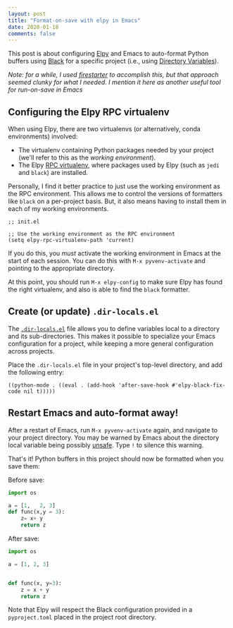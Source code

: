 ```yaml
---
layout: post
title: "Format-on-save with elpy in Emacs"
date: 2020-01-18
comments: false
---
```


This post is about configuring [Elpy](https://elpy.readthedocs.io/en/latest/)
and Emacs to auto-format Python buffers using [Black](https://github.com/psf/black)
for a specific project (i.e., using [Directory Variables][directory-variables]).

*Note: for a while, I used [firestarter][firestarter] to accomplish this,
but that approach seemed clunky for what I needed.
I mention it here as another useful tool for run-on-save in Emacs*

## Configuring the Elpy RPC virtualenv

When using Elpy, there are two virtualenvs (or alternatively, conda environments)
involved:

- The virtualenv containing Python packages needed by your project
  (we'll refer to this as the *working environment*).
- The Elpy [RPC virtualenv](https://elpy.readthedocs.io/en/latest/concepts.html#the-rpc-process), where packages used by Elpy (such as `jedi` and `black`) are installed.

Personally, I find it better practice to just use the working environment
as the RPC environment. This allows me to control the versions of formatters
like `black` on a per-project basis. But, it also means having to install
them in each of my working environments.

```elisp
;; init.el

;; Use the working environment as the RPC environment
(setq elpy-rpc-virtualenv-path 'current)
```

If you do this, you *must* activate the working environment in Emacs
at the start of each session.
You can do this with `M-x pyvenv-activate` and pointing to the appropriate directory.

At this point, you should run `M-x elpy-config` to make sure
Elpy has found the right virtualenv,
and also is able to find the `black` formatter.

## Create (or update) `.dir-locals.el`

The [`.dir-locals.el`][directory-variables] file allows you to define variables
local to a directory and its sub-directories.
This makes it possible to specialize your Emacs configuration for a project,
while keeping a more general configuration across projects.

Place the `.dir-locals.el` file in your project's top-level directory,
and add the following entry:

```elisp
((python-mode . ((eval . (add-hook 'after-save-hook #'elpy-black-fix-code nil t)))))
```

## Restart Emacs and auto-format away!

After a restart of Emacs, run `M-x pyvenv-activate` again,
and navigate to your project directory.
You may be warned by Emacs about the directory local variable
being possibly [unsafe][safe-file-variables].
Type `!` to silence this warning.

That's it! Python buffers in this project should now be formatted
when you save them:

Before save:

```python
import os

a = [1,   2, 3]
def func(x,y = 3):
    z= x+ y
    return z
```

After save:

```python
import os

a = [1, 2, 3]


def func(x, y=3):
    z = x + y
    return z
```

Note that Elpy will respect the Black configuration provided in
a `pyproject.toml` placed in the project root directory.


[directory-variables]: https://www.gnu.org/software/emacs/manual/html_node/emacs/Directory-Variables.html
[safe-file-variables]: https://www.gnu.org/software/emacs/manual/html_node/emacs/Safe-File-Variables.html#Safe-File-Variables
[firestarter]: https://github.com/wasamasa/firestarter
